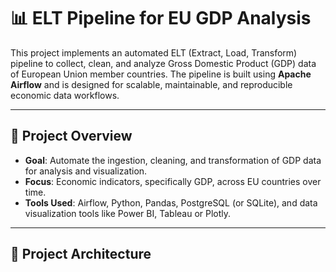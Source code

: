 # 📊 ELT Pipeline for EU GDP Analysis

This project implements an automated ELT (Extract, Load, Transform) pipeline to collect, clean, and analyze Gross Domestic Product (GDP) data of European Union member countries. The pipeline is built using **Apache Airflow** and is designed for scalable, maintainable, and reproducible economic data workflows.

---

## 🚀 Project Overview

- **Goal**: Automate the ingestion, cleaning, and transformation of GDP data for analysis and visualization.
- **Focus**: Economic indicators, specifically GDP, across EU countries over time.
- **Tools Used**: Airflow, Python, Pandas, PostgreSQL (or SQLite), and data visualization tools like Power BI, Tableau or Plotly.

---

## 🧱 Project Architecture

 
